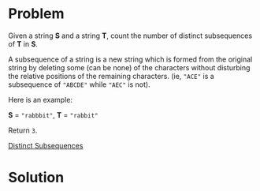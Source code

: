 
# Problem

Given a string **S** and a string **T**, count the number of distinct
subsequences of **T** in **S**.

A subsequence of a string is a new string which is formed from the original
string by deleting some (can be none) of the characters without disturbing the
relative positions of the remaining characters. (ie, `"ACE"` is a subsequence
of `"ABCDE"` while `"AEC"` is not).

Here is an example:

**S** = `"rabbbit"`, **T** = `"rabbit"`

Return `3`.



[Distinct Subsequences](https://leetcode.com/problems/distinct-subsequences)

# Solution




